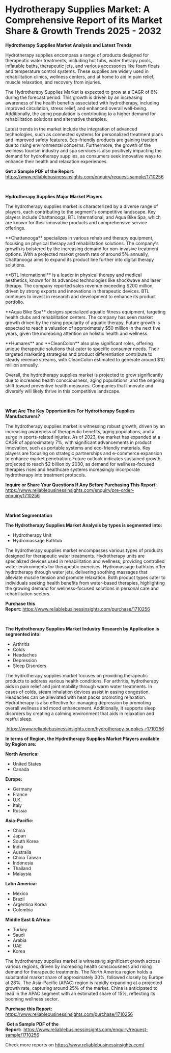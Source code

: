 <p><h1>Hydrotherapy Supplies Market: A Comprehensive Report of its Market Share & Growth Trends 2025 - 2032</h1></p><p><strong>Hydrotherapy Supplies Market Analysis and Latest Trends</strong></p>
<p><p>Hydrotherapy supplies encompass a range of products designed for therapeutic water treatments, including hot tubs, water therapy pools, inflatable baths, therapeutic jets, and various accessories like foam floats and temperature control systems. These supplies are widely used in rehabilitation clinics, wellness centers, and at home to aid in pain relief, muscle relaxation, and recovery from injuries.</p><p>The Hydrotherapy Supplies Market is expected to grow at a CAGR of 6% during the forecast period. This growth is driven by an increasing awareness of the health benefits associated with hydrotherapy, including improved circulation, stress relief, and enhanced overall well-being. Additionally, the aging population is contributing to a higher demand for rehabilitation solutions and alternative therapies.</p><p>Latest trends in the market include the integration of advanced technologies, such as connected systems for personalized treatment plans and improved safety features. Eco-friendly products are gaining traction due to rising environmental concerns. Furthermore, the growth of the wellness tourism industry and spa services is also positively impacting the demand for hydrotherapy supplies, as consumers seek innovative ways to enhance their health and relaxation experiences.</p></p>
<p><strong>Get a Sample PDF of the Report:&nbsp;</strong> <a href="https://www.reliablebusinessinsights.com/enquiry/request-sample/1710256?utm_campaign=2774&utm_medium=2&utm_source=Github&utm_content=ia&utm_term=03032025&utm_id=hydrotherapy-supplies">https://www.reliablebusinessinsights.com/enquiry/request-sample/1710256</a></p>
<p>&nbsp;</p>
<p><strong>Hydrotherapy Supplies Major Market Players</strong></p>
<p><p>The hydrotherapy supplies market is characterized by a diverse range of players, each contributing to the segment's competitive landscape. Key players include Chattanooga, BTL International, and Aqua Bike Spa, which are known for their innovative products and comprehensive service offerings.</p><p>**Chattanooga** specializes in various rehab and therapy equipment, focusing on physical therapy and rehabilitation solutions. The company's growth is bolstered by the increasing demand for non-invasive treatment options. With a projected market growth rate of around 5% annually, Chattanooga aims to expand its product line further into digital therapy solutions.</p><p>**BTL International** is a leader in physical therapy and medical aesthetics, known for its advanced technologies like shockwave and laser therapy. The company reported sales revenue exceeding $200 million, driven by strong exports and innovations in therapeutic devices. BTL continues to invest in research and development to enhance its product portfolio.</p><p>**Aqua Bike Spa** designs specialized aquatic fitness equipment, targeting health clubs and rehabilitation centers. The company has seen market growth driven by the rising popularity of aquatic therapy. Future growth is expected to reach a valuation of approximately $50 million in the next five years, given the increasing attention on holistic health and wellness.</p><p>**Humares** and **CleanColon** also play significant roles, offering unique therapeutic solutions that cater to specific consumer needs. Their targeted marketing strategies and product differentiation contribute to steady revenue streams, with CleanColon estimated to generate around $10 million annually.</p><p>Overall, the hydrotherapy supplies market is projected to grow significantly due to increased health consciousness, aging populations, and the ongoing shift toward preventive health measures. Companies that innovate and diversify will likely thrive in this competitive landscape.</p></p>
<p>&nbsp;</p>
<p><strong>What Are The Key Opportunities For Hydrotherapy Supplies Manufacturers?</strong></p>
<p><p>The hydrotherapy supplies market is witnessing robust growth, driven by an increasing awareness of therapeutic benefits, aging populations, and a surge in sports-related injuries. As of 2023, the market has expanded at a CAGR of approximately 7%, with significant advancements in product innovation, such as portable systems and eco-friendly materials. Key players are focusing on strategic partnerships and e-commerce expansion to enhance market penetration. Future outlook indicates sustained growth, projected to reach $2 billion by 2030, as demand for wellness-focused therapies rises and healthcare systems increasingly incorporate hydrotherapy into treatment protocols.</p></p>
<p><strong>Inquire or Share Your Questions If Any Before Purchasing This Report:</strong> <a href="https://www.reliablebusinessinsights.com/enquiry/pre-order-enquiry/1710256?utm_campaign=2774&utm_medium=2&utm_source=Github&utm_content=ia&utm_term=03032025&utm_id=hydrotherapy-supplies">https://www.reliablebusinessinsights.com/enquiry/pre-order-enquiry/1710256</a></p>
<p>&nbsp;</p>
<p><strong>Market Segmentation</strong></p>
<p><strong>The Hydrotherapy Supplies Market Analysis by types is segmented into:</strong></p>
<p><ul><li>Hydrotherapy Unit</li><li>Hydromassage Bathtub</li></ul></p>
<p><p>The hydrotherapy supplies market encompasses various types of products designed for therapeutic water treatments. Hydrotherapy units are specialized devices used in rehabilitation and wellness, providing controlled water environments for therapeutic exercises. Hydromassage bathtubs offer hydrotherapy through water jets, delivering soothing massages that alleviate muscle tension and promote relaxation. Both product types cater to individuals seeking health benefits from water-based therapies, highlighting the growing demand for wellness-focused solutions in personal care and rehabilitation sectors.</p></p>
<p><strong>Purchase this Report:&nbsp;</strong><a href="https://www.reliablebusinessinsights.com/purchase/1710256?utm_campaign=2774&utm_medium=2&utm_source=Github&utm_content=ia&utm_term=03032025&utm_id=hydrotherapy-supplies">https://www.reliablebusinessinsights.com/purchase/1710256</a></p>
<p>&nbsp;</p>
<p><strong>The Hydrotherapy Supplies Market Industry Research by Application is segmented into:</strong></p>
<p><ul><li>Arthritis</li><li>Colds</li><li>Headaches</li><li>Depression</li><li>Sleep Disorders</li></ul></p>
<p><p>The hydrotherapy supplies market focuses on providing therapeutic products to address various health conditions. For arthritis, hydrotherapy aids in pain relief and joint mobility through warm water treatments. In cases of colds, steam inhalation devices assist in easing congestion. Headaches can be alleviated with heat packs promoting relaxation. Hydrotherapy is also effective for managing depression by promoting overall wellness and mood enhancement. Additionally, it supports sleep disorders by creating a calming environment that aids in relaxation and restful sleep.</p></p>
<p><a href="https://www.reliablebusinessinsights.com/hydrotherapy-supplies-r1710256?utm_campaign=2774&utm_medium=2&utm_source=Github&utm_content=ia&utm_term=03032025&utm_id=hydrotherapy-supplies">&nbsp;https://www.reliablebusinessinsights.com/hydrotherapy-supplies-r1710256</a></p>
<p><strong>In terms of Region, the Hydrotherapy Supplies Market Players available by Region are:</strong></p>
<p>
    <p> <strong> North America: </strong>
        <ul>
            <li>United States</li>
            <li>Canada</li>
        </ul>
        </p> 
    <p> <strong> Europe: </strong>
        <ul>
            <li>Germany</li>
            <li>France</li>
            <li>U.K.</li>
            <li>Italy</li>
            <li>Russia</li>
        </ul>
        </p> 
    <p> <strong> Asia-Pacific: </strong>
        <ul>
            <li>China</li>
            <li>Japan</li>
            <li>South Korea</li>
            <li>India</li>
            <li>Australia</li>
            <li>China Taiwan</li>
            <li>Indonesia</li>
            <li>Thailand</li>
            <li>Malaysia</li>
        </ul>
        </p> 
    <p> <strong> Latin America: </strong>
        <ul>
            <li>Mexico</li>
            <li>Brazil</li>
            <li>Argentina Korea</li>
            <li>Colombia</li>
        </ul>
        </p> 
    <p> <strong> Middle East & Africa: </strong>
        <ul>
            <li>Turkey</li>
            <li>Saudi</li>
            <li>Arabia</li>
            <li>UAE</li>
            <li>Korea</li>
        </ul>
    </p>
    </p>
<p><p>The hydrotherapy supplies market is witnessing significant growth across various regions, driven by increasing health consciousness and rising demand for therapeutic treatments. The North America region holds a substantial market share of approximately 30%, followed closely by Europe at 28%. The Asia-Pacific (APAC) region is rapidly expanding at a projected growth rate, capturing around 25% of the market. China is anticipated to lead in the APAC segment with an estimated share of 15%, reflecting its booming wellness sector.</p></p>
<p><strong>Purchase this Report: </strong><a href="https://www.reliablebusinessinsights.com/purchase/1710256?utm_campaign=2774&utm_medium=2&utm_source=Github&utm_content=ia&utm_term=03032025&utm_id=hydrotherapy-supplies">https://www.reliablebusinessinsights.com/purchase/1710256</a></p>
<p>&nbsp;<strong>Get a Sample PDF of the Report:&nbsp;&nbsp;</strong><a href="https://www.reliablebusinessinsights.com/enquiry/request-sample/1710256?utm_campaign=2774&utm_medium=2&utm_source=Github&utm_content=ia&utm_term=03032025&utm_id=hydrotherapy-supplies">https://www.reliablebusinessinsights.com/enquiry/request-sample/1710256</a></p>
<p><strong></strong></p>
<p>Check more reports on <a href="https://www.reliablebusinessinsights.com/?utm_campaign=2774&utm_medium=2&utm_source=Github&utm_content=ia&utm_term=03032025&utm_id=hydrotherapy-supplies">https://www.reliablebusinessinsights.com/</a></p>